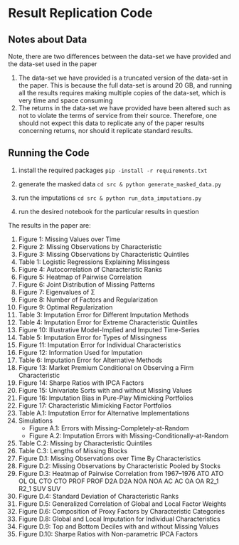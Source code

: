 # Result Replication Code

## Notes about Data

Note, there are two differences between the data-set we have provided and the data-set used in the paper
1. The data-set we have provided is a truncated version of the data-set in the paper. This is because the full data-set is around 20 GB, and running all the results requires making multiple copies of the data-set, which is very time and space consuming
2. The returns in the data-set we have provided have been altered such as not to violate the terms of service from their source. Therefore, one should not expect this data to replicate any of the paper results concerning returns, nor should it replicate standard results.

## Running the Code

1. install the required packages `pip -install -r requirements.txt`

2. generate the masked data `cd src & python generate_masked_data.py`

3. run the imputations `cd src & python run_data_imputations.py`

4. run the desired notebook for the particular results in question



The results in the paper are:


1. Figure 1: Missing Values over Time
2. Figure 2: Missing Observations by Characteristic
3. Figure 3: Missing Observations by Characteristic Quintiles
4. Table 1: Logistic Regressions Explaining Missingess
5. Figure 4: Autocorrelation of Characteristic Ranks
6. Figure 5: Heatmap of Pairwise Correlation
7. Figure 6: Joint Distribution of Missing Patterns
8. Figure 7: Eigenvalues of Σ
9. Figure 8: Number of Factors and Regularization
10. Figure 9: Optimal Regularization
11. Table 3: Imputation Error for Different Imputation Methods
12. Table 4: Imputation Error for Extreme Characteristic Quintiles
13. Figure 10: Illustrative Model-Implied and Imputed Time-Series
14. Table 5: Imputation Error for Types of Missingness
15. Figure 11: Imputation Error for Individual Characteristics
16. Figure 12: Information Used for Imputation
17. Table 6: Imputation Error for Alternative Methods
18. Figure 13: Market Premium Conditional on Observing a Firm Characteristic
19. Figure 14: Sharpe Ratios with IPCA Factors
20. Figure 15: Univariate Sorts with and without Missing Values
21. Figure 16: Imputation Bias in Pure-Play Mimicking Portfolios
22. Figure 17: Characteristic Mimicking Factor Portfolios
23. Table A.1: Imputation Error for Alternative Implementations
24. Simulations
    - Figure A.1: Errors with Missing-Completely-at-Random
    - Figure A.2: Imputation Errors with Missing-Conditionally-at-Random
25. Table C.2: Missing by Characteristic Quintiles
26. Table C.3: Lengths of Missing Blocks
27. Figure D.1: Missing Observations over Time By Characteristics
28. Figure D.2: Missing Observations by Characteristic Pooled by Stocks
29. Figure D.3: Heatmap of Pairwise Correlation from 1967–1976 ATO ATO OL OL CTO CTO PROF PROF D2A D2A NOA NOA AC AC OA OA R2_1 R2_1 SUV SUV
30. Figure D.4: Standard Deviation of Characteristic Ranks
31. Figure D.5: Generalized Correlation of Global and Local Factor Weights
32. Figure D.6: Composition of Proxy Factors by Characteristic Categories
33. Figure D.8: Global and Local Imputation for Individual Characteristics
34. Figure D.9: Top and Bottom Deciles with and without Missing Values
35. Figure D.10: Sharpe Ratios with Non-parametric IPCA Factors




